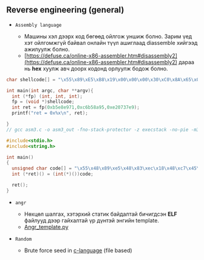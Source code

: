 ## Reverse engineering (general)

- `Assembly language`

  - Машины хэл дээрх код бөгөөд ойлгож уншиж болно. Зарим үед хэт ойлгомжгүй байвал онлайн түүл ашиглаад diassemble хийгээд ажилуулж болно.
  - [https://defuse.ca/online-x86-assembler.htm#disassembly2](https://defuse.ca/online-x86-assembler.htm#disassembly2) дараа нь **hex** хуулж авч доорх кодонд орлуулж бодож болно.

```C
char shellcode[] = "\x55\x89\xE5\xB8\x19\x00\x00\x00\x30\xC0\x8A\x65\x0A\x66\xC1\xE0\x10\x2A\x45\x0D\x02\x65\x0C\x66\x33\x45\x12\x89\xEC\x5D\xC3";

int main(int argc, char **argv){
  int (*fp) (int, int, int);
  fp = (void *)shellcode;
  int ret = fp(0xb5e8e971,0xc6b58a95,0xe20737e9);
  printf("ret = 0x%x\n", ret);

}
// gcc asm3.c -o asm3_out -fno-stack-protector -z execstack -no-pie -m32
```

```C
#include<stdio.h>
#include<string.h>

int main()
{
  unsigned char code[] = "\x55\x48\x89\xe5\x48\x83\xec\x18\x48\xc7\x45\xf8\x4f\x00\x00\x00\x48\xb8\x15\x4f\xe7\x4b\x01\x00\x00\x00\x48\x89\x45\xf0\x48\xc7\x45\xe8\x04\x00\x00\x00\x48\xc7\x45\xe0\x03\x00\x00\x00\x48\xc7\x45\xd8\x13\x00\x00\x00\x48\xc7\x45\xd0\x15\x01\x00\x00\x48\xb8\x61\x5b\x64\x4b\xcf\x77\x00\x00\x48\x89\x45\xc8\x48\xc7\x45\xc0\x02\x00\x00\x00\x48\xc7\x45\xb8\x11\x00\x00\x00\x48\xc7\x45\xb0\xc1\x21\x00\x00\x48\xc7\x45\xa8\xe9\x65\x22\x18\x48\xc7\x45\xa0\x33\x08\x00\x00\x48\xc7\x45\x98\xab\x0a\x00\x00\x48\xc7\x45\x90\xad\xaa\x8d\x00\x48\x8b\x45\xf8\x48\x0f\xaf\x45\xf0\x48\x89\x45\x88\x48\x8b\x45\xe8\x48\x0f\xaf\x45\xe0\x48\x0f\xaf\x45\xd8\x48\x0f\xaf\x45\xd0\x48\x0f\xaf\x45\xc8\x48\x89\x45\x80\x48\x8b\x45\xc0\x48\x0f\xaf\x45\xb8\x48\x0f\xaf\x45\xb0\x48\x0f\xaf\x45\xa8\x48\x89\x85\x78\xff\xff\xff\x48\x8b\x45\xa0\x48\x0f\xaf\x45\x98\x48\x0f\xaf\x45\x90\x48\x89\x85\x70\xff\xff\xff\xb8\x00\x00\x00\x00\xc9";
  int (*ret)() = (int(*)())code;

  ret();
}
```

- `angr`

  - Нөхцөл шалгах, хэтэрхий статик байдалтай бичигдсэн **ELF** файлууд дээр гайхалтай үр дүнтэй энгийн template.
  - [Angr_template.py](https://github.com/ByamB4/CaptureTheFlagTool/blob/master/Reverse%20Engineering/Code/angr_template.py)

- `Random`

  - Brute force seed in [c-language](https://github.com/ByamB4/CCC/blob/master/Reverse%20Engineering/src/random-bruteforce-seed.c) (file based)
